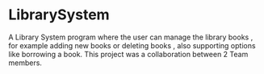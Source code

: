 # LibrarySystem
A Library System program where the user can manage the library books , for example adding new books or deleting books , also supporting options like borrowing a book.
This project was a collaboration between 2 Team members. 
